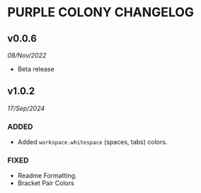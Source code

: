# PURPLE COLONY CHANGELOG

## v0.0.6
*08/Nov/2022*

- Beta release


## v1.0.2
*17/Sep/2024*

### ADDED
- Added `workspace.whitespace` (spaces, tabs) colors.

### FIXED
- Readme Formatting.
- Bracket Pair Colors